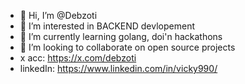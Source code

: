 - 👋 Hi, I’m @Debzoti
- 👀 I’m interested in BACKEND devlopement
- 🌱 I’m currently learning golang, doi'n hackathons
- 💞️ I’m looking to collaborate on open source projects
- x acc: https://x.com/debzoti
- linkedIn: https://www.linkedin.com/in/vicky990/

<!---
Debzoti/Debzoti is a ✨ special ✨ repository because its `README.md` (this file) appears on your GitHub profile.
You can click the Preview link to take a look at your changes.
--->
